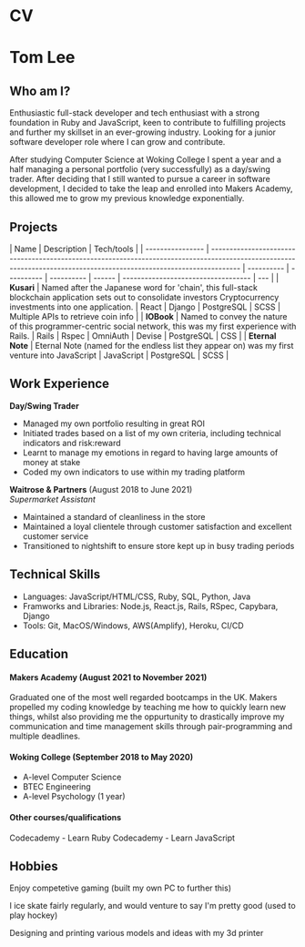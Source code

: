 # CV

# Tom Lee

## Who am I?

Enthusiastic full-stack developer and tech enthusiast with a strong foundation in Ruby and JavaScript, keen to contribute to fulfilling projects and further my skillset in an ever-growing industry. Looking for a junior software developer role where I can grow and contribute.

After studying Computer Science at Woking College I spent a year and a half managing a personal portfolio (very successfully) as a day/swing trader. After deciding that I still wanted to pursue a career in software development, I decided to take the leap and enrolled into Makers Academy, this allowed me to grow my previous knowledge exponentially.

## Projects

| Name             | Description                                                                                                                                                          | Tech/tools |
| ---------------- | -------------------------------------------------------------------------------------------------------------------------------------------------------------------- | ---------- | ---------- | ---------- | ------ | ----------------------------------- | --- |
| **Kusari**       | Named after the Japanese word for 'chain', this full-stack blockchain application sets out to consolidate investors Cryptocurrency investments into one application. | React      | Django     | PostgreSQL | SCSS   | Multiple APIs to retrieve coin info |
| **IOBook**       | Named to convey the nature of this programmer-centric social network, this was my first experience with Rails.                                                       | Rails      | Rspec      | OmniAuth   | Devise | PostgreSQL                          | CSS |
| **Eternal Note** | Eternal Note (named for the endless list they appear on) was my first venture into JavaScript                                                                        | JavaScript | PostgreSQL | SCSS       |

## Work Experience

**Day/Swing Trader**

- Managed my own portfolio resulting in great ROI
- Initiated trades based on a list of my own criteria, including technical indicators and risk:reward
- Learnt to manage my emotions in regard to having large amounts of money at stake
- Coded my own indicators to use within my trading platform

**Waitrose & Partners** (August 2018 to June 2021)  
_Supermarket Assistant_

- Maintained a standard of cleanliness in the store
- Maintained a loyal clientele through customer satisfaction and excellent customer service
- Transitioned to nightshift to ensure store kept up in busy trading periods

## Technical Skills

- Languages: JavaScript/HTML/CSS, Ruby, SQL, Python, Java
- Framworks and Libraries: Node.js, React.js, Rails, RSpec, Capybara, Django
- Tools: Git, MacOS/Windows, AWS(Amplify), Heroku, CI/CD

## Education

#### Makers Academy (August 2021 to November 2021)

Graduated one of the most well regarded bootcamps in the UK. Makers propelled my coding knowledge by teaching me how to quickly learn new things, whilst also providing me the oppurtunity to drastically improve my communication and time management skills through pair-programming and multiple deadlines.

#### Woking College (September 2018 to May 2020)

- A-level Computer Science
- BTEC Engineering
- A-level Psychology (1 year)

#### Other courses/qualifications

Codecademy - Learn Ruby
Codecademy - Learn JavaScript

## Hobbies

Enjoy competetive gaming (built my own PC to further this)

I ice skate fairly regularly, and would venture to say I'm pretty good (used to play hockey)

Designing and printing various models and ideas with my 3d printer

